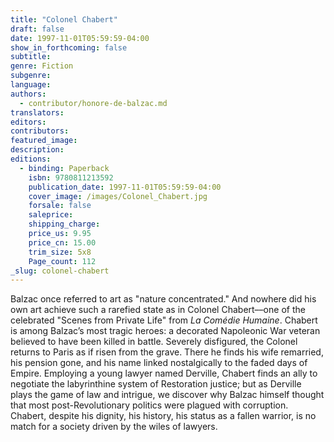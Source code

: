```yaml
---
title: "Colonel Chabert"
draft: false
date: 1997-11-01T05:59:59-04:00
show_in_forthcoming: false
subtitle:
genre: Fiction
subgenre:
language:
authors:
  - contributor/honore-de-balzac.md
translators:
editors:
contributors:
featured_image:
description:
editions:
  - binding: Paperback
    isbn: 9780811213592
    publication_date: 1997-11-01T05:59:59-04:00
    cover_image: /images/Colonel_Chabert.jpg
    forsale: false
    saleprice:
    shipping_charge:
    price_us: 9.95
    price_cn: 15.00
    trim_size: 5x8
    Page_count: 112
_slug: colonel-chabert
---
```


Balzac once referred to art as "nature concentrated." And nowhere did his own art achieve such a rarefied state as in Colonel Chabert––one of the celebrated "Scenes from Private Life" from _La Comédie Humaine_. Chabert is among Balzac’s most tragic heroes: a decorated Napoleonic War veteran believed to have been killed in battle. Severely disfigured, the Colonel returns to Paris as if risen from the grave. There he finds his wife remarried, his pension gone, and his name linked nostalgically to the faded days of Empire. Employing a young lawyer named Derville, Chabert finds an ally to negotiate the labyrinthine system of Restoration justice; but as Derville plays the game of law and intrigue, we discover why Balzac himself thought that most post-Revolutionary politics were plagued with corruption. Chabert, despite his dignity, his history, his status as a fallen warrior, is no match for a society driven by the wiles of lawyers.

